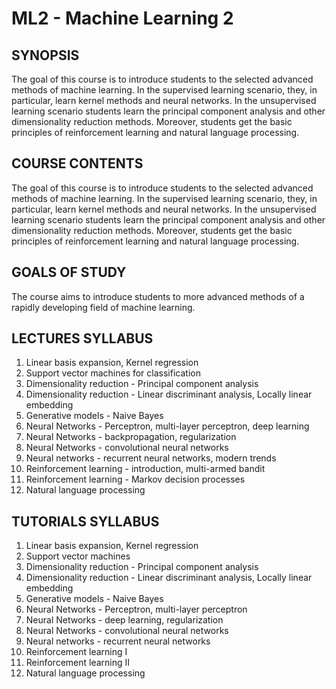 # ML2 - Machine Learning 2

## SYNOPSIS
The goal of this course is to introduce students to the selected advanced methods of machine learning. In the supervised learning scenario, they, in particular, learn kernel methods and neural networks. In the unsupervised learning scenario students learn the principal component analysis and other dimensionality reduction methods. Moreover, students get the basic principles of reinforcement learning and natural language processing.

## COURSE CONTENTS
The goal of this course is to introduce students to the selected advanced methods of machine learning. In the supervised learning scenario, they, in particular, learn kernel methods and neural networks. In the unsupervised learning scenario students learn the principal component analysis and other dimensionality reduction methods. Moreover, students get the basic principles of reinforcement learning and natural language processing.

## GOALS OF STUDY
The course aims to introduce students to more advanced methods of a rapidly developing field of machine learning.

## LECTURES SYLLABUS
1. Linear basis expansion, Kernel regression
2. Support vector machines for classification
3. Dimensionality reduction - Principal component analysis
4. Dimensionality reduction - Linear discriminant analysis, Locally linear embedding
5. Generative models - Naive Bayes
6. Neural Networks - Perceptron, multi-layer perceptron, deep learning
7. Neural Networks - backpropagation, regularization
8. Neural Networks - convolutional neural networks
9. Neural networks - recurrent neural networks, modern trends
10. Reinforcement learning - introduction, multi-armed bandit
11. Reinforcement learning - Markov decision processes
12. Natural language processing

## TUTORIALS SYLLABUS
1. Linear basis expansion, Kernel regression
2. Support vector machines
3. Dimensionality reduction - Principal component analysis
4. Dimensionality reduction - Linear discriminant analysis, Locally linear embedding
5. Generative models - Naive Bayes
6. Neural Networks - Perceptron, multi-layer perceptron
7. Neural Networks - deep learning, regularization
8. Neural Networks - convolutional neural networks
9. Neural networks - recurrent neural networks
10. Reinforcement learning I
11. Reinforcement learning II
12. Natural language processing